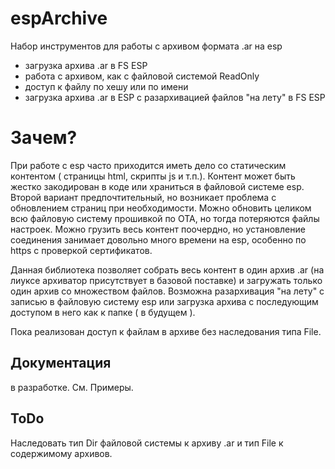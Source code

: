 # espArchive

Набор инструментов для работы с архивом формата .ar на esp
 - загрузка архива .ar в FS ESP
 - работа с архивом, как с файловой системой ReadOnly
  - доступ к файлу по хешу или по имени
 - загрузка архива .ar в ESP с разархивацией файлов "на лету" в FS ESP

# Зачем?

При работе с esp часто приходится иметь дело со статическим контентом ( страницы html, скрипты js и т.п.). Контент может быть жестко закодирован в коде или храниться в файловой системе esp. Второй вариант предпочтительный, но возникает проблема с обновлением страниц при необходимости. Можно обновить целиком всю файловую систему прошивкой по OTA, но тогда потеряются файлы настроек. 
Можно грузить весь контент поочердно, но установление соединения занимает довольно много времени на esp, особенно по https с проверкой сертификатов.

Данная библиотека позволяет собрать весь контент в один архив .ar (на лиуксе архиватор присутствует в базовой поставке) и загружать только один архив со множеством файлов.
Возможна разархивация "на лету" с записью в файловую систему esp или загрузка архива с последующим доступом в него как к папке ( в будущем ). 

Пока реализован доступ к файлам в архиве без наследования типа File.

## Документация

в разработке. См. Примеры.

## ToDo

Наследовать тип Dir файловой системы к архиву .ar и тип File к содержимому архивов.